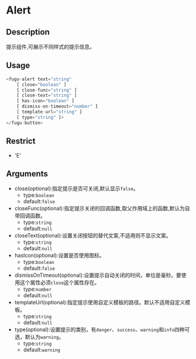 # Alert
## Description
提示组件,可展示不同样式的提示信息。

## Usage

``` javascript
<fugu-alert text="string"
    [ close="boolean" ]
    [ close-func="string" ]
    [ close-text="string" ]
    [ has-icon="boolean" ]
    [ dismiss-on-timeout="number" ]
    [ template-url="string" ]
    [ type="string" ]>
</fugu-button>
```
## Restrict
- 'E'

## Arguments

- close(optional):指定提示是否可关闭,默认显示`false`。
    - type:`boolean`
    - default:`false`
- closeFunc(optional):指定提示关闭的回调函数,取父作用域上的函数,默认为自带回调函数。
    - type:`string`
    - default:`null`
- closeText(optional):设置关闭按钮的替代文案,不适用则不显示文案。
    - type:`string`
    - default:`null`
- hasIcon(optional):设置是否使用图标。
    - type:`boolean`
    - default:`false`
- dismissOnTimeout(optional):设置提示自动关闭的时间，单位是毫秒。要使用这个属性必须`close`这个属性存在。
    - type:`number`
    - default:`null`
- templateUrl(optional):指定提示使用自定义模板的路径。默认不适用自定义模板。
    - type:`string`
    - default:`null`
- type(optional):设置提示的类别，有`danger`、`success`、`warning`和`info`四种可选，默认为`warning`。
    - type:`string`
    - default:`warning`